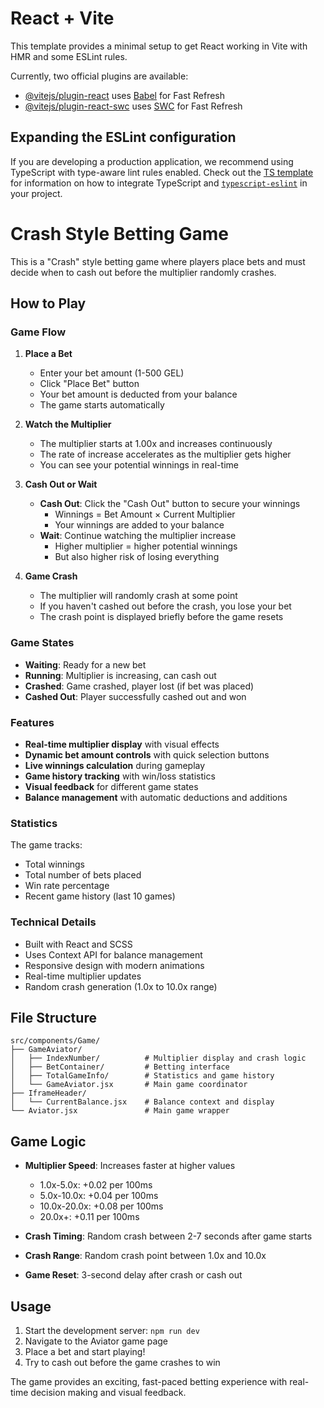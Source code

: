 # React + Vite

This template provides a minimal setup to get React working in Vite with HMR and some ESLint rules.

Currently, two official plugins are available:

- [@vitejs/plugin-react](https://github.com/vitejs/vite-plugin-react/blob/main/packages/plugin-react) uses [Babel](https://babeljs.io/) for Fast Refresh
- [@vitejs/plugin-react-swc](https://github.com/vitejs/vite-plugin-react/blob/main/packages/plugin-react-swc) uses [SWC](https://swc.rs/) for Fast Refresh

## Expanding the ESLint configuration

If you are developing a production application, we recommend using TypeScript with type-aware lint rules enabled. Check out the [TS template](https://github.com/vitejs/vite/tree/main/packages/create-vite/template-react-ts) for information on how to integrate TypeScript and [`typescript-eslint`](https://typescript-eslint.io) in your project.

# Crash Style Betting Game

This is a "Crash" style betting game where players place bets and must decide when to cash out before the multiplier randomly crashes.

## How to Play

### Game Flow

1. **Place a Bet**
   - Enter your bet amount (1-500 GEL)
   - Click "Place Bet" button
   - Your bet amount is deducted from your balance
   - The game starts automatically

2. **Watch the Multiplier**
   - The multiplier starts at 1.00x and increases continuously
   - The rate of increase accelerates as the multiplier gets higher
   - You can see your potential winnings in real-time

3. **Cash Out or Wait**
   - **Cash Out**: Click the "Cash Out" button to secure your winnings
     - Winnings = Bet Amount × Current Multiplier
     - Your winnings are added to your balance
   - **Wait**: Continue watching the multiplier increase
     - Higher multiplier = higher potential winnings
     - But also higher risk of losing everything

4. **Game Crash**
   - The multiplier will randomly crash at some point
   - If you haven't cashed out before the crash, you lose your bet
   - The crash point is displayed briefly before the game resets

### Game States

- **Waiting**: Ready for a new bet
- **Running**: Multiplier is increasing, can cash out
- **Crashed**: Game crashed, player lost (if bet was placed)
- **Cashed Out**: Player successfully cashed out and won

### Features

- **Real-time multiplier display** with visual effects
- **Dynamic bet amount controls** with quick selection buttons
- **Live winnings calculation** during gameplay
- **Game history tracking** with win/loss statistics
- **Visual feedback** for different game states
- **Balance management** with automatic deductions and additions

### Statistics

The game tracks:
- Total winnings
- Total number of bets placed
- Win rate percentage
- Recent game history (last 10 games)

### Technical Details

- Built with React and SCSS
- Uses Context API for balance management
- Responsive design with modern animations
- Real-time multiplier updates
- Random crash generation (1.0x to 10.0x range)

## File Structure

```
src/components/Game/
├── GameAviator/
│   ├── IndexNumber/          # Multiplier display and crash logic
│   ├── BetContainer/         # Betting interface
│   ├── TotalGameInfo/        # Statistics and game history
│   └── GameAviator.jsx       # Main game coordinator
├── IframeHeader/
│   └── CurrentBalance.jsx    # Balance context and display
└── Aviator.jsx               # Main game wrapper
```

## Game Logic

- **Multiplier Speed**: Increases faster at higher values
  - 1.0x-5.0x: +0.02 per 100ms
  - 5.0x-10.0x: +0.04 per 100ms
  - 10.0x-20.0x: +0.08 per 100ms
  - 20.0x+: +0.11 per 100ms

- **Crash Timing**: Random crash between 2-7 seconds after game starts
- **Crash Range**: Random crash point between 1.0x and 10.0x
- **Game Reset**: 3-second delay after crash or cash out

## Usage

1. Start the development server: `npm run dev`
2. Navigate to the Aviator game page
3. Place a bet and start playing!
4. Try to cash out before the game crashes to win

The game provides an exciting, fast-paced betting experience with real-time decision making and visual feedback. 